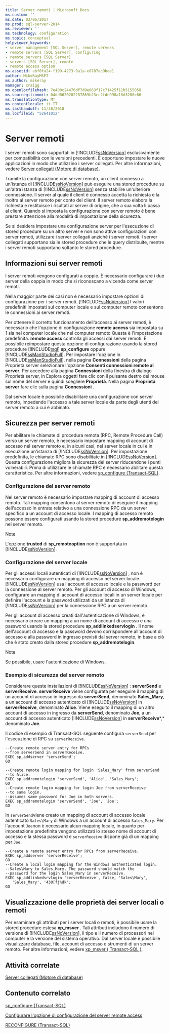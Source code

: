 ```yaml
---
title: Server remoti | Microsoft Docs
ms.custom: ''
ms.date: 03/06/2017
ms.prod: sql-server-2014
ms.reviewer: ''
ms.technology: configuration
ms.topic: conceptual
helpviewer_keywords:
- server management [SQL Server], remote servers
- remote servers [SQL Server], configuring
- remote servers [SQL Server]
- servers [SQL Server], remote
- remote access option
ms.assetid: abf0fa24-f199-4273-9a1a-e8787ac9bee1
author: MikeRayMSFT
ms.author: mikeray
manager: craigg
ms.openlocfilehash: 7e400c24476df7d9e663f17c71425f11b5155058
ms.sourcegitcommit: 04dd0620202287869b23cc2fde998a18d3200c66
ms.translationtype: MT
ms.contentlocale: it-IT
ms.lasthandoff: 11/30/2018
ms.locfileid: "52641012"
---
```

# <a name="remote-servers"></a>Server remoti
  I server remoti sono supportati in [!INCLUDE[ssNoVersion](../../includes/ssnoversion-md.md)] esclusivamente per compatibilità con le versioni precedenti. È opportuno impostare le nuove applicazioni in modo che utilizzino i server collegati. Per altre informazioni, vedere [Server collegati &#40;Motore di database&#41;](../../relational-databases/linked-servers/linked-servers-database-engine.md).  
  
 Tramite la configurazione con server remoto, un client connesso a un'istanza di [!INCLUDE[ssNoVersion](../../includes/ssnoversion-md.md)] può eseguire una stored procedure su un'altra istanza di [!INCLUDE[ssNoVersion](../../includes/ssnoversion-md.md)] senza stabilire un'ulteriore connessione. Il server al quale il client è connesso accetta la richiesta e la inoltra al server remoto per conto del client. Il server remoto elabora la richiesta e restituisce i risultati al server di origine, che a sua volta li passa al client. Quando si imposta la configurazione con server remoto è bene prestare attenzione alla modalità di impostazione della sicurezza.  
  
 Se si desidera impostare una configurazione server per l'esecuzione di stored procedure su un altro server e non sono attive configurazioni con server remoti, utilizzare i server collegati anziché i server remoti. I server collegati supportano sia le stored procedure che le query distribuite, mentre i server remoti supportano soltanto le stored procedure.  
  
## <a name="remote-server-details"></a>Informazioni sui server remoti  
 I server remoti vengono configurati a coppie. È necessario configurare i due server della coppia in modo che si riconoscano a vicenda come server remoti.  
  
 Nella maggior parte dei casi non è necessario impostare opzioni di configurazione per i server remoti. [!INCLUDE[ssNoVersion](../../includes/ssnoversion-md.md)] I valori predefiniti impostati sul computer locale e sul computer remoto consentono le connessioni ai server remoti.  
  
 Per ottenere il corretto funzionamento dell'accesso ai server remoti, è necessario che l'opzione di configurazione **remote access** sia impostata su 1 sia nel computer locale che nel computer remoto Questa è l'impostazione predefinita.  **remote access** controlla gli accessi dai server remoti. È possibile reimpostare questa opzione di configurazione usando la stored procedure [!INCLUDE[tsql](../../includes/tsql-md.md)] **sp_configure** oppure [!INCLUDE[ssManStudioFull](../../includes/ssmanstudiofull-md.md)]. Per impostare l'opzione in [!INCLUDE[ssManStudioFull](../../includes/ssmanstudiofull-md.md)], nella pagina **Connessioni** della pagina Proprietà server selezionare l'opzione **Consenti connessioni remote al server**. Per accedere alla pagina **Connessioni** della finestra di dialogo Proprietà server, in Esplora oggetti fare clic con il pulsante destro del mouse sul nome del server e quindi scegliere **Proprietà**. Nella pagina **Proprietà server** fare clic sulla pagina **Connessioni** .  
  
 Dal server locale è possibile disabilitare una configurazione con server remoto, impedendo l'accesso a tale server locale da parte degli utenti del server remoto a cui è abbinato.  
  
## <a name="security-for-remote-servers"></a>Sicurezza per server remoti  
 Per abilitare le chiamate di procedura remota (RPC, Remote Procedure Call) verso un server remoto, è necessario impostare mapping di account di accesso nel server remoto e, in alcuni casi, nel server locale in cui è in esecuzione un'istanza di [!INCLUDE[ssNoVersion](../../includes/ssnoversion-md.md)]. Per impostazione predefinita, le chiamate RPC sono disabilitate in [!INCLUDE[ssNoVersion](../../includes/ssnoversion-md.md)]. Questa configurazione migliora la sicurezza del server riducendone i punti vulnerabili. Prima di utilizzare le chiamate RPC è necessario abilitare questa caratteristica. Per altre informazioni, vedere [sp_configure &#40;Transact-SQL&#41;](/sql/relational-databases/system-stored-procedures/sp-configure-transact-sql).  
  
### <a name="setting-up-the-remote-server"></a>Configurazione del server remoto  
 Nel server remoto è necessario impostare mapping di account di accesso remoto. Tali mapping consentono al server remoto di eseguire il mapping dell'accesso in entrata relativo a una connessione RPC da un server specifico a un account di accesso locale. I mapping di accesso remoto possono essere configurati usando la stored procedure **sp_addremotelogin** nel server remoto.  
  
> [!NOTE]  
>  L'opzione **trusted** di  **sp_remoteoption** non è supportata in [!INCLUDE[ssNoVersion](../../includes/ssnoversion-md.md)].  
  
### <a name="setting-up-the-local-server"></a>Configurazione del server locale  
 Per gli accessi locali autenticati di [!INCLUDE[ssNoVersion](../../includes/ssnoversion-md.md)] , non è necessario configurare un mapping di accesso nel server locale. [!INCLUDE[ssNoVersion](../../includes/ssnoversion-md.md)] usa l'account di accesso locale e la password per la connessione al server remoto. Per gli account di accesso di Windows, configurare un mapping di account di accesso locali in un server locale per definire l'account e la password utilizzati da un'istanza di [!INCLUDE[ssNoVersion](../../includes/ssnoversion-md.md)] per la connessione RPC a un server remoto.  
  
 Per gli account di accesso creati dall'autenticazione di Windows, è necessario creare un mapping a un nome di account di accesso e una password usando la stored procedure **sp_addlinkedservlogin** . Il nome dell'account di accesso e la password devono corrispondere all'account di accesso e alla password in ingresso previsti dal server remoto, in base a ciò che è stato creato dalla stored procedure **sp_addremotelogin**.  
  
> [!NOTE]  
>  Se possibile, usare l'autenticazione di Windows.  
  
### <a name="remote-server-security-example"></a>Esempio di sicurezza del server remoto  
 Considerare queste installazioni di [!INCLUDE[ssNoVersion](../../includes/ssnoversion-md.md)] : **serverSend** e **serverReceive**. **serverReceive** viene configurata per eseguire il mapping di un account di accesso in ingresso da **serverSend**, denominato **Sales_Mary**, a un account di accesso autenticato di [!INCLUDE[ssNoVersion](../../includes/ssnoversion-md.md)] in **serverReceive**, denominato **Alice**. Viene eseguito il mapping di un altro account di accesso in ingresso da **serverSend**, denominato **Joe**, a un account di accesso autenticato [!INCLUDE[ssNoVersion](../../includes/ssnoversion-md.md)] in **serverReceive***,* denominato **Joe**.  
  
 Il codice di esempio di Transact-SQL seguente configura `serverSend` per l'esecuzione di RPC su `serverReceive`.  
  
```  
--Create remote server entry for RPCs   
--from serverSend in serverReceive.  
EXEC sp_addserver 'serverSend';  
GO  
  
--Create remote login mapping for login 'Sales_Mary' from serverSend  
--to Alice.  
EXEC sp_addremotelogin 'serverSend', 'Alice', 'Sales_Mary';  
GO  
--Create remote login mapping for login Joe from serverReceive   
--to same login.  
--Assumes same password for Joe in both servers.  
EXEC sp_addremotelogin 'serverSend', 'Joe', 'Joe';  
GO  
```  
  
 In `serverSend`viene creato un mapping di account di accesso locale autenticato `Sales\Mary` di Windows a un account di accesso `Sales_Mary`. Per l'account `Joe`non è necessario alcun mapping locale, in quanto per impostazione predefinita vengono utilizzati lo stesso nome di account di accesso e la stessa password e `serverReceive` dispone già di un mapping per `Joe`.  
  
```  
--Create a remote server entry for RPCs from serverReceive.  
EXEC sp_addserver 'serverReceive';  
GO  
--Create a local login mapping for the Windows authenticated login.  
--Sales\Mary to Sales_Mary. The password should match the  
--password for the login Sales_Mary in serverReceive.  
EXEC sp_addlinkedsrvlogin 'serverReceive', false, 'Sales\Mary',  
   'Sales_Mary', '430[fj%dk';  
GO  
```  
  
## <a name="viewing-local-or-remote-server-properties"></a>Visualizzazione delle proprietà dei server locali o remoti  
 Per esaminare gli attributi per i server locali o remoti, è possibile usare la stored procedure estesa **xp_msver** . Tali attributi includono il numero di versione di [!INCLUDE[ssNoVersion](../../includes/ssnoversion-md.md)], il tipo e il numero di processori nel computer e la versione del sistema operativo. Dal server locale è possibile visualizzare database, file, account di accesso e strumenti di un server remoto. Per altre informazioni, vedere [xp_msver &#40; Transact-SQL &#41;](/sql/relational-databases/system-stored-procedures/xp-msver-transact-sql).  
  
## <a name="related-tasks"></a>Attività correlate  
 [Server collegati &#40;Motore di database&#41;](../../relational-databases/linked-servers/linked-servers-database-engine.md)  
  
## <a name="related-content"></a>Contenuto correlato  
 [sp_configure &#40;Transact-SQL&#41;](/sql/relational-databases/system-stored-procedures/sp-configure-transact-sql)  
  
 [Configurare l'opzione di configurazione del server remote access](configure-the-remote-access-server-configuration-option.md)  
  
 [RECONFIGURE &#40;Transact-SQL&#41;](/sql/t-sql/language-elements/reconfigure-transact-sql)  
  
  
